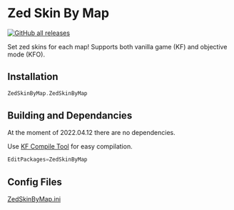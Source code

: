 # Zed Skin By Map

[![GitHub all releases](https://img.shields.io/github/downloads/InsultingPros/ZedSkinByMap/total)](https://github.com/InsultingPros/ZedSkinByMap/releases)

Set zed skins for each map! Supports both vanilla game (KF) and objective mode (KFO).

## Installation

```cpp
ZedSkinByMap.ZedSkinByMap
```

## Building and Dependancies

At the moment of 2022.04.12 there are no dependencies.

Use [KF Compile Tool](https://github.com/InsultingPros/KFCompileTool) for easy compilation.

```cpp
EditPackages=ZedSkinByMap
```

## Config Files

[ZedSkinByMap.ini](Configs/ZedSkinByMap.ini 'main config')
